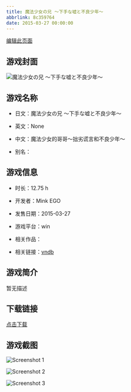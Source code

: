 ```yaml
---
title: 魔法少女の兄 ～下手な嘘と不良少年～
abbrlink: 8c359764
date: 2015-03-27 00:00:00
---
```

[编辑此页面](https://github.com/ACG-3/ADV3-source/blob/main/source/_posts/games/%E9%AD%94%E6%B3%95%E5%B0%91%E5%A5%B3%E3%81%AE%E5%85%84%20%EF%BD%9E%E4%B8%8B%E6%89%8B%E3%81%AA%E5%98%98%E3%81%A8%E4%B8%8D%E8%89%AF%E5%B0%91%E5%B9%B4%EF%BD%9E.md)

## 游戏封面

![魔法少女の兄 ～下手な嘘と不良少年～](https://pan.timero.xyz/d/onedrive/img_lib_001/%E9%AD%94%E6%B3%95%E5%B0%91%E5%A5%B3%E3%81%AE%E5%85%84%20%EF%BD%9E%E4%B8%8B%E6%89%8B%E3%81%AA%E5%98%98%E3%81%A8%E4%B8%8D%E8%89%AF%E5%B0%91%E5%B9%B4%EF%BD%9E_cover.avif)


## 游戏名称

- 日文：魔法少女の兄 ～下手な嘘と不良少年～
- 英文：None
- 中文：魔法少女的哥哥～拙劣谎言和不良少年～

- 别名：


## 游戏信息

- 时长：12.75 h
- 开发者：Mink EGO
- 发售日期：2015-03-27
- 游戏平台：win
- 相关作品：

- 相关链接：[vndb](https://vndb.org/v16721)


## 游戏简介

暂无描述


## 下载链接

[点击下载](https://pan.timero.xyz/onedrive/adv_lib_001/%E9%AD%94%E6%B3%95%E5%B0%91%E5%A5%B3%E3%81%AE%E5%85%84%20%EF%BD%9E%E4%B8%8B%E6%89%8B%E3%81%AA%E5%98%98%E3%81%A8%E4%B8%8D%E8%89%AF%E5%B0%91%E5%B9%B4%EF%BD%9E)


## 游戏截图


![Screenshot 1](https://pan.timero.xyz/d/onedrive/img_lib_001/%E9%AD%94%E6%B3%95%E5%B0%91%E5%A5%B3%E3%81%AE%E5%85%84%20%EF%BD%9E%E4%B8%8B%E6%89%8B%E3%81%AA%E5%98%98%E3%81%A8%E4%B8%8D%E8%89%AF%E5%B0%91%E5%B9%B4%EF%BD%9E_Screenshot_1.avif)

![Screenshot 2](https://pan.timero.xyz/d/onedrive/img_lib_001/%E9%AD%94%E6%B3%95%E5%B0%91%E5%A5%B3%E3%81%AE%E5%85%84%20%EF%BD%9E%E4%B8%8B%E6%89%8B%E3%81%AA%E5%98%98%E3%81%A8%E4%B8%8D%E8%89%AF%E5%B0%91%E5%B9%B4%EF%BD%9E_Screenshot_2.avif)

![Screenshot 3](https://pan.timero.xyz/d/onedrive/img_lib_001/%E9%AD%94%E6%B3%95%E5%B0%91%E5%A5%B3%E3%81%AE%E5%85%84%20%EF%BD%9E%E4%B8%8B%E6%89%8B%E3%81%AA%E5%98%98%E3%81%A8%E4%B8%8D%E8%89%AF%E5%B0%91%E5%B9%B4%EF%BD%9E_Screenshot_3.avif)

